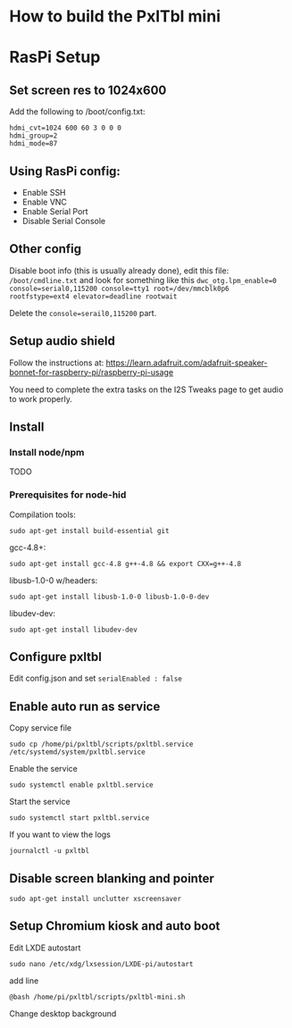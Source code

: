 # How to build the PxlTbl mini

# RasPi Setup

## Set screen res to 1024x600

Add the following to /boot/config.txt: 

    hdmi_cvt=1024 600 60 3 0 0 0
    hdmi_group=2
    hdmi_mode=87


## Using RasPi config:

* Enable SSH
* Enable VNC
* Enable Serial Port
* Disable Serial Console

## Other config

Disable boot info (this is usually already done), edit this file: `/boot/cmdline.txt` and look for something like this
    `dwc_otg.lpm_enable=0 console=serial0,115200 console=tty1 root=/dev/mmcblk0p6 rootfstype=ext4 elevator=deadline rootwait`

Delete the `console=serail0,115200` part.


## Setup audio shield

Follow the instructions at: https://learn.adafruit.com/adafruit-speaker-bonnet-for-raspberry-pi/raspberry-pi-usage

You need to complete the extra tasks on the I2S Tweaks page to get audio to work properly.


## Install

### Install node/npm

TODO

### Prerequisites for node-hid 

Compilation tools: 

    sudo apt-get install build-essential git

gcc-4.8+: 

    sudo apt-get install gcc-4.8 g++-4.8 && export CXX=g++-4.8

libusb-1.0-0 w/headers:

    sudo apt-get install libusb-1.0-0 libusb-1.0-0-dev

libudev-dev: 

    sudo apt-get install libudev-dev
    
## Configure pxltbl

Edit config.json and set `serialEnabled : false`


## Enable auto run as service

Copy service file

    sudo cp /home/pi/pxltbl/scripts/pxltbl.service /etc/systemd/system/pxltbl.service

Enable the service

    sudo systemctl enable pxltbl.service
   
Start the service

    sudo systemctl start pxltbl.service
    
If you want to view the logs

    journalctl -u pxltbl
    
## Disable screen blanking and pointer 
    sudo apt-get install unclutter xscreensaver        
  
##  Setup Chromium kiosk and auto boot  
Edit LXDE autostart
    
    sudo nano /etc/xdg/lxsession/LXDE-pi/autostart

add line
    
    @bash /home/pi/pxltbl/scripts/pxltbl-mini.sh
    
Change desktop background